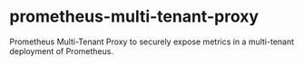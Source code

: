 # prometheus-multi-tenant-proxy
Prometheus Multi-Tenant Proxy to securely expose metrics in a multi-tenant deployment of Prometheus.
